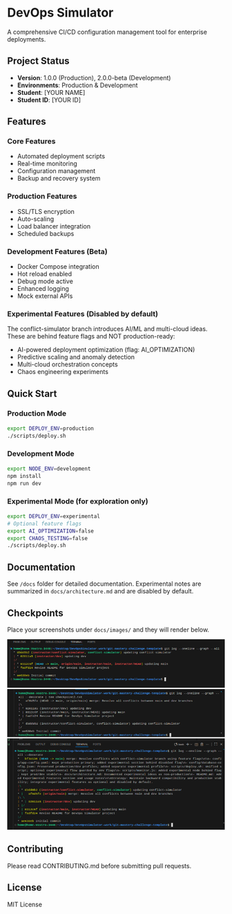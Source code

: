 # DevOps Simulator

A comprehensive CI/CD configuration management tool for enterprise deployments.

## Project Status
- **Version**: 1.0.0 (Production), 2.0.0-beta (Development)
- **Environments**: Production & Development
- **Student**: [YOUR NAME]
- **Student ID**: [YOUR ID]

## Features

### Core Features
- Automated deployment scripts
- Real-time monitoring
- Configuration management
- Backup and recovery system

### Production Features
- SSL/TLS encryption
- Auto-scaling
- Load balancer integration
- Scheduled backups

### Development Features (Beta)
- Docker Compose integration
- Hot reload enabled
- Debug mode active
- Enhanced logging
- Mock external APIs

### Experimental Features (Disabled by default)
The conflict-simulator branch introduces AI/ML and multi-cloud ideas. These are behind feature flags and NOT production-ready:
- AI-powered deployment optimization (flag: AI_OPTIMIZATION)
- Predictive scaling and anomaly detection
- Multi-cloud orchestration concepts
- Chaos engineering experiments

## Quick Start

### Production Mode
```bash
export DEPLOY_ENV=production
./scripts/deploy.sh
```

### Development Mode
```bash
export NODE_ENV=development
npm install
npm run dev
```

### Experimental Mode (for exploration only)
```bash
export DEPLOY_ENV=experimental
# Optional feature flags
export AI_OPTIMIZATION=false
export CHAOS_TESTING=false
./scripts/deploy.sh
```

## Documentation
See `/docs` folder for detailed documentation. Experimental notes are summarized in `docs/architecture.md` and are disabled by default.

## Checkpoints
Place your screenshots under `docs/images/` and they will render below.

![Checkpoint 1](docs/images/checkpoint1.png)
![Checkpoint 2](docs/images/checkpoint2.png)
![Checkpoint 3](docs/images/checkpoint3.png)

## Contributing
Please read CONTRIBUTING.md before submitting pull requests.

## License
MIT License
 
